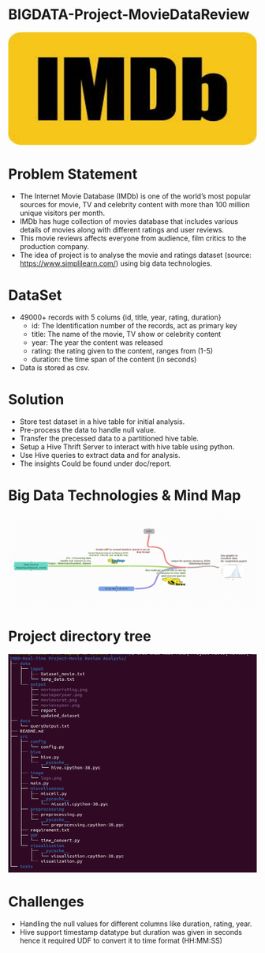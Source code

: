 # BIGDATA-Project-MovieDataReview
![logo](https://github.com/shubham7151/BIGDATA-Project-MovieDataReview/blob/master/src/image/logo.png "imdb logo")

# Problem Statement
- The Internet Movie Database (IMDb) is one of the world’s most popular sources for movie, TV and celebrity content with more than 100 million unique visitors per month.
- IMDb has huge collection of movies database that includes various details of movies along with different ratings and user reviews.
- This movie reviews affects everyone from audience, film critics to the production company.
- The idea of project is to analyse the movie and ratings dataset (source: https://www.simplilearn.com/) using big data technologies. 

# DataSet
- 49000+ records with 5 colums {id, title, year, rating, duration}
  - id: The Identification number of the records, act as primary key
  - title: The name of the movie, TV show or celebrity content
  - year: The year the content was released
  - rating: the rating given to the content, ranges from (1-5)
  - duration: the time span of the content (in seconds)
- Data is stored as csv. 

# Solution
- Store test dataset in a hive table for initial analysis. 
- Pre-process the data to handle null value.
- Transfer the precessed data to a partitioned hive table.
- Setup a Hive Thrift Server to interact with hive table using python. 
- Use Hive queries to extract data and for analysis. 
- The insights Could be found under doc/report.

# Big Data Technologies & Mind Map
![mindmap](https://github.com/shubham7151/BIGDATA-Project-MovieDataReview/blob/master/src/image/mindmap.png "mind map")

# Project directory tree
![project tree](https://github.com/shubham7151/BIGDATA-Project-MovieDataReview/blob/master/src/image/Screenshot%20from%202022-07-05%2016-03-48.png "project tree")

# Challenges
- Handling the null values for different columns like duration, rating, year. 
- Hive support timestamp datatype but duration was given in seconds hence it required UDF to convert it to time format (HH:MM:SS)
   




